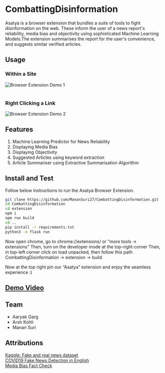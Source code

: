 # CombattingDisinformation

Asatya is a browser extension that bundles a suite of tools to fight disinformation on the web. These inform the user of a news report's reliability, media bias and objectivity using sophisticated Machine Learning Models.The extension summarises the report for the user's convenience, and suggests similar verified articles.


## Usage
### Within a Site
![Browser Extension Demo 1](https://media.discordapp.net/attachments/933085476041134103/936306003329298452/asatyamain.gif?width=540&height=629)
<br/>
<br/>

### Right Clicking a Link

![Browser Extension Demo 2](https://media.discordapp.net/attachments/933085476041134103/936306058828333066/rightclick.gif?width=540&height=475)

## Features
1. Machine Learning Predictor for News Reliability
2. Displaying Media Bias
3. Displaying Objectivity
4. Suggested Articles using keyword extraction
5. Article Summariser using Extractive Summarisation Algorithm

## Install and Test
Follow below instructions to run the Asatya Browser Extension.

```bash
git clone https://github.com/MananSuri27/CombattingDisinformation.git
cd CombattingDisinformation
cd extension 
npm i
npm run build
cd ..
pip install -r requirements.txt
python3 -m flask run
```

Now open chrome, go to chrome://extensions/ or “more tools -> extensions”
Then, turn on the developer mode at the top-right corner
Then, in top-left corner click on load unpacked, then follow this path 
CombattingDisinformation -> extension -> build

Now at the top right pin our “Asatya” extension and enjoy the seamless experience :)

##  [Demo Video](https://youtu.be/UaPHJ3a_eC4)

## Team
- Aaryak Garg
- Arsh Kohli
- Manan Suri

## Attributions
[Kaggle: Fake and real news dataset](https://www.kaggle.com/clmentbisaillon/fake-and-real-news-dataset)<br/>
[COVID19 Fake News Detection in English](https://github.com/diptamath/covid_fake_news)<br/>
[Media Bias Fact Check](https://mediabiasfactcheck.com/)<br/>











